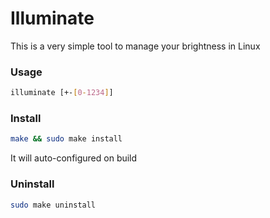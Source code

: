 # Illuminate

This is a very simple tool to manage your brightness in Linux

### Usage
```bash
illuminate [+-[0-1234]]
```

### Install
```bash
make && sudo make install
```
It will auto-configured on build

### Uninstall
```bash
sudo make uninstall
```